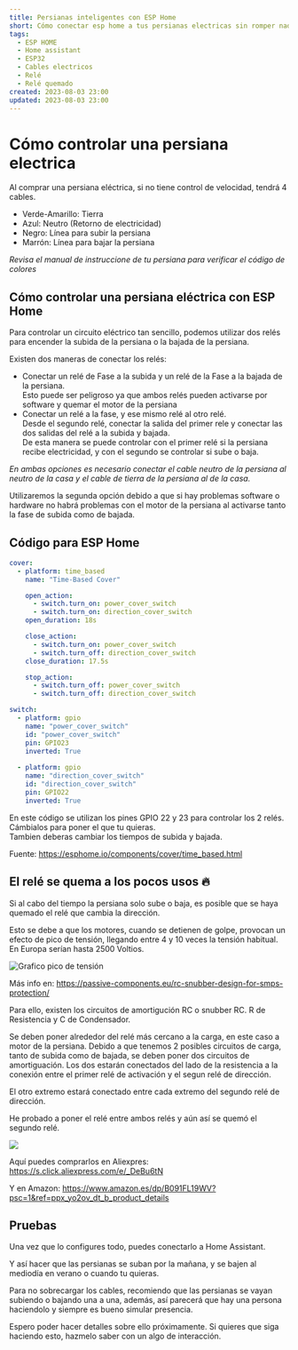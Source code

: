 ```yaml
---
title: Persianas inteligentes con ESP Home
short: Cómo conectar esp home a tus persianas electricas sin romper nada
tags:
  - ESP HOME
  - Home assistant
  - ESP32
  - Cables electricos
  - Relé
  - Relé quemado
created: 2023-08-03 23:00
updated: 2023-08-03 23:00
---
```


# Cómo controlar una persiana electrica

Al comprar una persiana eléctrica, si no tiene control de velocidad, tendrá 4 cables.
- Verde-Amarillo: Tierra
- Azul: Neutro (Retorno de electricidad)
- Negro: Línea para subir la persiana
- Marrón: Línea para bajar la persiana

_Revisa el manual de instruccione de tu persiana para verificar el código de colores_


## Cómo controlar una persiana eléctrica con ESP Home

Para controlar un circuito eléctrico tan sencillo, podemos utilizar dos relés para encender la subida de la persiana o la bajada de la persiana.

Existen dos maneras de conectar los relés:
- Conectar un relé de Fase a la subida y un relé de la Fase a la bajada de la persiana.  
Esto puede ser peligroso ya que ambos relés pueden activarse por software y quemar el motor de la persiana
- Conectar un relé a la fase, y ese mismo relé al otro relé.  
Desde el segundo relé, conectar la salida del primer rele y conectar las dos salidas del relé a la subida y bajada.  
De esta manera se puede controlar con el primer relé si la persiana recibe electricidad, y con el segundo se controlar si sube o baja.

_En ambas opciones es necesario conectar el cable neutro de la persiana al neutro de la casa y el cable de tierra de la persiana al de la casa._

Utilizaremos la segunda opción debido a que si hay problemas software o hardware no habrá problemas con el motor de la persiana al activarse tanto la fase de subida como de bajada.


## Código para ESP Home 

```yaml
cover:
  - platform: time_based
    name: "Time-Based Cover"

    open_action:
      - switch.turn_on: power_cover_switch
      - switch.turn_on: direction_cover_switch
    open_duration: 18s

    close_action:
      - switch.turn_on: power_cover_switch 
      - switch.turn_off: direction_cover_switch
    close_duration: 17.5s

    stop_action:
      - switch.turn_off: power_cover_switch
      - switch.turn_off: direction_cover_switch

switch:
  - platform: gpio
    name: "power_cover_switch"
    id: "power_cover_switch"
    pin: GPIO23
    inverted: True
        
  - platform: gpio
    name: "direction_cover_switch"
    id: "direction_cover_switch"
    pin: GPIO22
    inverted: True
```

En este código se utilizan los pines GPIO 22 y 23 para controlar los 2 relés.
Cámbialos para poner el que tu quieras.  
Tambien deberas cambiar los tiempos de subida y bajada.

Fuente: https://esphome.io/components/cover/time_based.html


## El relé se quema a los pocos usos 🔥

Si al cabo del tiempo la persiana solo sube o baja, es posible que se haya quemado el relé que cambia la dirección.

Esto se debe a que los motores, cuando se detienen de golpe, provocan un efecto de pico de tensión, llegando entre 4 y 10 veces la tensión habitual.  
En Europa serían hasta 2500 Voltios.

![Grafico pico de tensión](https://incompliancemag.com/wp-content/uploads/2019/01/1902_ECE_fig15.png)

Más info en: https://passive-components.eu/rc-snubber-design-for-smps-protection/


Para ello, existen los circuitos de amortigución RC o snubber RC. R de Resistencia y C de Condensador.

Se deben poner alrededor del relé más cercano a la carga, en este caso a motor de la persiana.
Debido a que tenemos 2 posibles circuitos de carga, tanto de subida como de bajada, se deben poner dos circuitos de amortiguación.
Los dos estarán conectados del lado de la resistencia a la conexión entre el primer relé de activación y el segun relé de dirección.

El otro extremo estará conectado entre cada extremo del segundo relé de dirección.

He probado a poner el relé entre ambos relés y aún así se quemó el segundo relé.

![](https://ae01.alicdn.com/kf/HTB1SnK6OyLaK1RjSZFxq6ymPFXae/M-dulo-de-circuito-de-absorci-n-Snubber-RC-rel-de-protecci-n-de-contacto-resistencia.jpg)

Aquí puedes comprarlos en Aliexpres:
https://s.click.aliexpress.com/e/_DeBu6tN

Y en Amazon:
https://www.amazon.es/dp/B091FL19WV?psc=1&ref=ppx_yo2ov_dt_b_product_details


## Pruebas 

Una vez que lo configures todo, puedes conectarlo a Home Assistant.

Y así hacer que las persianas se suban por la mañana, y se bajen al mediodía en verano o cuando tu quieras.


Para no sobrecargar los cables, recomiendo que las persianas se vayan subiendo o bajando una a una, además, así parecerá que hay una persona haciendolo y siempre es bueno simular presencia.

Espero poder hacer detalles sobre ello próximamente. Si quieres que siga haciendo esto, hazmelo saber con un algo de interacción.



<!-- https://www.circuito.io/ -->